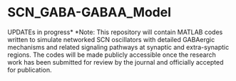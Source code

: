 # SCN_GABA-GABAA_Model
UPDATEs in progress*  *Note: This repository will contain MATLAB codes written to simulate networked SCN oscillators with detailed GABAergic mechanisms and related signaling pathways at synaptic and extra-synaptic regions. The codes will be made publicly accessible once the research work has been submitted for review by the journal and officially accepted for publication.
